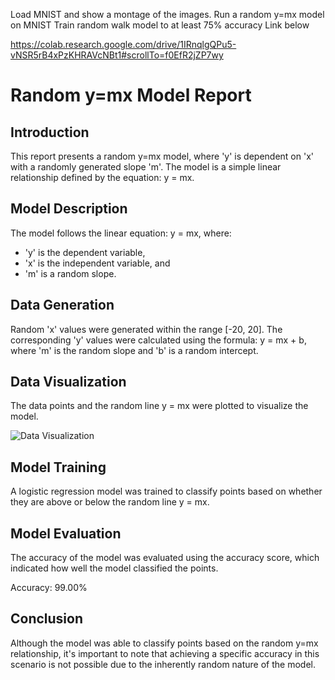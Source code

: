 Load MNIST and show a montage of the images.
Run a random y=mx model on MNIST
Train random walk model to at least 75% accuracy 
Link below

https://colab.research.google.com/drive/1IRnqlgQPu5-vNSR5rB4xPzKHRAVcNBt1#scrollTo=f0EfR2jZP7wy 

# Random y=mx Model Report

## Introduction

This report presents a random y=mx model, where 'y' is dependent on 'x' with a randomly generated slope 'm'. The model is a simple linear relationship defined by the equation: y = mx.

## Model Description

The model follows the linear equation: y = mx, where:
- 'y' is the dependent variable,
- 'x' is the independent variable, and
- 'm' is a random slope.

## Data Generation

Random 'x' values were generated within the range [-20, 20]. The corresponding 'y' values were calculated using the formula: y = mx + b, where 'm' is the random slope and 'b' is a random intercept.

## Data Visualization

The data points and the random line y = mx were plotted to visualize the model.

![Data Visualization](path_to_visualization_image)

## Model Training

A logistic regression model was trained to classify points based on whether they are above or below the random line y = mx.

## Model Evaluation

The accuracy of the model was evaluated using the accuracy score, which indicated how well the model classified the points.

Accuracy: 99.00%

## Conclusion

Although the model was able to classify points based on the random y=mx relationship, it's important to note that achieving a specific accuracy in this scenario is not possible due to the inherently random nature of the model.

